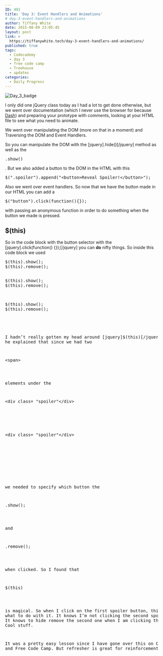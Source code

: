 ```yaml
---
ID: 491
title: 'Day 3: Event Handlers and Animations'
# day-3-event-handlers-and-animations
author: Tiffany White
date: 2015-08-09 23:05:45
layout: post
link: >
  https://tiffanywhite.tech/day-3-event-handlers-and-animations/
published: true
tags:
  - Codecademy
  - day 3
  - free code camp
  - Treehouse
  - updates
categories:
  - Daily Progress
---
```

<img class=" aligncenter" src="https://helloburgh.me/wp-content/uploads/2015/08/wpid-Screenshot-2015-08-09-20.08.12.png" alt="Day_3_badge" />

I only did one jQuery class today as I had a lot to get done otherwise, but we went over documentation (which I never use the browser for because <a href="https://kapeli.com/dash">Dash</a>) and preparing your prototype with comments, looking at your HTML file to see what you need to animate.

We went over manipulating the DOM (more on that in a moment) and Traversing the DOM and Event Handlers.

So you can manipulate the DOM with the [jquery].hide()[/jquery] method as well as the

<pre class="lang:javascript decode:1 " >.show()</pre>

. But we also added a button to the DOM in the HTML with this

<pre class="lang:javascript decode:1 " >$(&quot;.spoiler&quot;).append(&quot;&lt;button&gt;Reveal Spoiler!&lt;/button&gt;&quot;);</pre>

Also we went over event handlers. So now that we have the button made in our HTML you can add a

<pre class="lang:javascript decode:1 " >$(&quot;button&quot;).click(function(){});</pre>

with passing an anonymous function in order to do something when the button we made is pressed.

<h2>$(this)</h2>

So in the code block with the button selector with the [jquery].click(function() {});[/jquery] you can <strong>do</strong> nifty things. So inside this code block we used



<pre class="lang:javascript decode:1 " >$(this).show();
$(this).remove();

<pre class="lang:javascript decode:1 " >$(this).show();
$(this).remove();


<pre class="lang:javascript decode:1 " >$(this).show();
$(this).remove();

</pre>

I hadn’t really gotten my head around [jquery]$(this)[/jquery] until he explained that since we had two

<pre class="lang:html decode:1 " >&lt;span&gt;</pre>

elements under the



<pre class="lang:html decode:1 " >
&lt;div class= &quot;spoiler&quot;&lt;/div&gt;





<pre class="lang:html decode:1 " >
&lt;div class= &quot;spoiler&quot;&lt;/div&gt;






</pre>

we needed to specify which button the

<pre class="lang:javascript decode:1 " >.show();</pre>

and

<pre class="lang:javascript decode:1 " >.remove();</pre>

when clicked. So I found that

<pre class="lang:javascript decode:1 " >$(this)</pre>

is magical. So when I click on the first spoiler button, this knows what to do with it. It knows I’m not clicking the second spoiler button. It knows to hide remove the second one when I am clicking the first. Cool stuff.

It was a pretty easy lesson since I have gone over this on Codecademy and Free Code Camp. But refresher is great for reinforcement.
